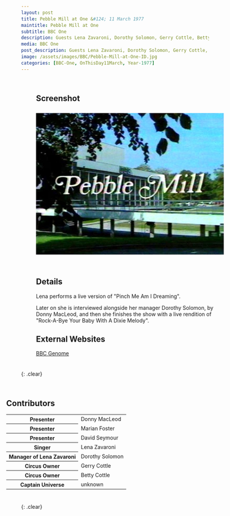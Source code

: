 ```yaml
---
layout: post
title: Pebble Mill at One &#124; 11 March 1977
maintitle: Pebble Mill at One
subtitle: BBC One
description: Guests Lena Zavaroni, Dorothy Solomon, Gerry Cottle, Betty Cottle and Captain Universe.
media: BBC One
post_description: Guests Lena Zavaroni, Dorothy Solomon, Gerry Cottle, Betty Cottle and Captain Universe.
image: /assets/images/BBC/Pebble-Mill-at-One-ID.jpg
categories: [BBC-One, OnThisDay11March, Year-1977]
---
```


<figure class="fig1">
<figcaption>
<h2 id="screenshot">Screenshot</h2>
</figcaption>
<img src="/assets/images/BBC/Pebble-Mill-at-One-ID.jpg" class="full-width">
</figure>

<figure class="fig2">
<figcaption>
<h2 id="detail">Details</h2>
<p>Lena performs a live version of "Pinch Me Am I Dreaming".</p>
<p>Later on she is interviewed alongside her manager Dorothy Solomon, by Donny MacLeod, and then she finishes the show with a live rendition of "Rock-A-Bye Your Baby With A Dixie Melody".</p>
<h2 id="external-websites">External Websites</h2>
<p><a class="external-link" href="https://genome.ch.bbc.co.uk/schedules/bbcone/london/1977-03-11#at-13.00">BBC Genome</a></p>
</figcaption>
</figure>

{: .clear}

<figure class="fig3">
<figcaption>
<h2 id="contributors">Contributors</h2>
<table>
<tr><th>Presenter</th><td>Donny MacLeod</td></tr>
<tr><th>Presenter</th><td>Marian Foster</td></tr>
<tr><th>Presenter</th><td>David Seymour</td></tr>
<tr><th>Singer</th><td>Lena Zavaroni</td></tr>
<tr><th>Manager of Lena Zavaroni</th><td>Dorothy Solomon</td></tr>
<tr><th>Circus Owner</th><td>Gerry Cottle</td></tr>
<tr><th>Circus Owner</th><td>Betty Cottle</td></tr>
<tr><th>Captain Universe</th><td>unknown</td></tr>
</table>
</figcaption>
</figure>

<br />{: .clear}

<style>
.fig1 {float:left; width:49%;}

.fig2 {float:right; width:49%;}

.fig3 {float:right; width:100%;}

figcaption {float:left; width:100%;}

@media screen and (orientation:portrait) {
.fig1, .fig2 {float:left; width:100%;}
figcaption {float:left; width:100%; margin-bottom: 10px;}
}
</style>

